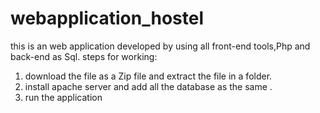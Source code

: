 # webapplication_hostel
this is an web application developed by using all front-end tools,Php and back-end as Sql.
steps for working:
1. download the file as a Zip file and extract the file in a folder.
2. install apache server and add all the database as the same .
3. run the application 
   
